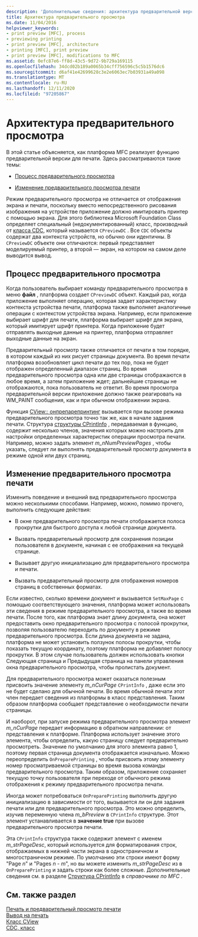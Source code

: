 ```yaml
---
description: 'Дополнительные сведения: архитектура предварительной версии для печати'
title: Архитектура предварительного просмотра
ms.date: 11/04/2016
helpviewer_keywords:
- print preview [MFC], process
- previewing printing
- print preview [MFC], architecture
- printing [MFC], print preview
- print preview [MFC], modifications to MFC
ms.assetid: 0efc87e6-ff8d-43c5-9d72-9b729a169115
ms.openlocfilehash: 34dcd02b189a0065b34cff756596c5c5b1576dc6
ms.sourcegitcommit: d6af41e42699628c3e2e6063ec7b03931a49a098
ms.translationtype: MT
ms.contentlocale: ru-RU
ms.lasthandoff: 12/11/2020
ms.locfileid: "97205867"
---
```

# <a name="print-preview-architecture"></a>Архитектура предварительного просмотра

В этой статье объясняется, как платформа MFC реализует функцию предварительной версии для печати. Здесь рассматриваются такие темы:

- [Процесс предварительного просмотра](#_core_the_print_preview_process)

- [Изменение предварительного просмотра печати](#_core_modifying_print_preview)

Режим предварительного просмотра не отличается от отображения экрана и печати, поскольку вместо непосредственного рисования изображения на устройстве приложение должно имитировать принтер с помощью экрана. Для этого библиотека Microsoft Foundation Class определяет специальный (недокументированный) класс, производный от [класса CDC](reference/cdc-class.md), который называется `CPreviewDC` . Все `CDC` объекты содержат два контекста устройств, но обычно они идентичны. В `CPreviewDC` объекте они отличаются: первый представляет моделируемый принтер, а второй — экран, на котором на самом деле выводится вывод.

## <a name="the-print-preview-process"></a><a name="_core_the_print_preview_process"></a> Процесс предварительного просмотра

Когда пользователь выбирает команду предварительного просмотра в меню **файл** , платформа создает `CPreviewDC` объект. Каждый раз, когда приложение выполняет операцию, которая задает характеристику контекста устройства печати, платформа также выполняет аналогичные операции с контекстом устройства экрана. Например, если приложение выбирает шрифт для печати, платформа выбирает шрифт для экрана, который имитирует шрифт принтера. Когда приложение будет отправлять выходные данные на принтер, платформа отправляет выходные данные на экран.

Предварительный просмотр также отличается от печати в том порядке, в котором каждый из них рисует страницы документа. Во время печати платформа возобновляет цикл печати до тех пор, пока не будет отображен определенный диапазон страниц. Во время предварительного просмотра одна или две страницы отображаются в любое время, а затем приложение ждет; дальнейшие страницы не отображаются, пока пользователь не ответит. Во время просмотра предварительной версии приложение должно также реагировать на WM_PAINT сообщения, как и при обычном отображении экрана.

Функция [CView:: онпрепарепринтинг](reference/cview-class.md#onprepareprinting) вызывается при вызове режима предварительного просмотра точно так же, как в начале задания печати. Структура [структуры CPrintInfo](reference/cprintinfo-structure.md) , передаваемая в функцию, содержит несколько членов, значения которых можно настроить для настройки определенных характеристик операции просмотра печати. Например, можно задать элемент *m_nNumPreviewPages* , чтобы указать, следует ли выполнять предварительный просмотр документа в режиме одной или двух страниц.

## <a name="modifying-print-preview"></a><a name="_core_modifying_print_preview"></a> Изменение предварительного просмотра печати

Изменить поведение и внешний вид предварительного просмотра можно несколькими способами. Например, можно, помимо прочего, выполнить следующие действия:

- В окне предварительного просмотра печати отображается полоса прокрутки для быстрого доступа к любой странице документа.

- Вызвать предварительный просмотр для сохранения позиции пользователя в документе, начиная с ее отображения на текущей странице.

- Вызывает другую инициализацию для предварительного просмотра и печати.

- Вызвать предварительный просмотр для отображения номеров страниц в собственных форматах.

Если известно, сколько времени документ и вызывается `SetMaxPage` с помощью соответствующего значения, платформа может использовать эти сведения в режиме предварительного просмотра, а также во время печати. После того, как платформа знает длину документа, она может предоставить окно предварительного просмотра с полосой прокрутки, позволяя пользователю переходить по документу в режиме предварительного просмотра. Если длина документа не задана, платформа не может установить ползунок полосы прокрутки, чтобы показать текущую координату, поэтому платформа не добавляет полосу прокрутки. В этом случае пользователь должен использовать кнопки Следующая страница и Предыдущая страница на панели управления окна предварительного просмотра, чтобы пролистать документ.

Для предварительного просмотра может оказаться полезным присвоить значение элементу *m_nCurPage* `CPrintInfo` , даже если это не будет сделано для обычной печати. Во время обычной печати этот член передает сведения из платформы в класс представления. Таким образом платформа сообщает представление о необходимости печати страницы.

И наоборот, при запуске режима предварительного просмотра элемент *m_nCurPage* передает информацию в обратном направлении: от представления к платформе. Платформа использует значение этого элемента, чтобы определить, какую страницу следует предварительно просмотреть. Значение по умолчанию для этого элемента равно 1, поэтому первая страница документа отображается изначально. Можно переопределить `OnPreparePrinting` , чтобы присвоить этому элементу номер просматриваемой страницы во время вызова команды предварительного просмотра. Таким образом, приложение сохраняет текущую точку пользователя при переходе от обычного режима отображения к режиму предварительного просмотра печати.

Иногда может потребоваться `OnPreparePrinting` выполнить другую инициализацию в зависимости от того, вызывается ли он для задания печати или для предварительного просмотра. Это можно определить, изучив переменную члена *m_bPreview* в `CPrintInfo` структуре. Этот элемент устанавливается в **значение true** при вызове предварительного просмотра печати.

Эта `CPrintInfo` структура также содержит элемент с именем *m_strPageDesc*, который используется для форматирования строк, отображаемых в нижней части экрана в одностраничном и многостраничном режиме. По умолчанию эти строки имеют форму "Page *n*" и "Pages *n*  -  *m*", но вы можете изменить *m_strPageDesc* из в `OnPreparePrinting` и задать строки как более сложные. Дополнительные сведения см. в разделе [Структура CPrintInfo](reference/cprintinfo-structure.md) в *справочнике по MFC* .

## <a name="see-also"></a>См. также раздел

[Печать и предварительный просмотр печати](printing-and-print-preview.md)<br/>
[Вывод на печать](printing.md)<br/>
[Класс CView](reference/cview-class.md)<br/>
[CDC, класс](reference/cdc-class.md)
